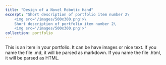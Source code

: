 ```yaml
---
title: "Design of a Novel Robotic Hand"
excerpt: "Short description of portfolio item number 2\ 
    <img src='/images/500x300.png'>\
    Short description of portfolio item number 2\
    <img src='/images/500x300.png'>"
collection: portfolio
---
```


This is an item in your portfolio. It can be have images or nice text. If you name the file .md, it will be parsed as markdown. If you name the file .html, it will be parsed as HTML. 
